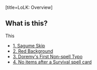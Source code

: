 [title=LoLK: Overview]

## What is this?

This
+ [1. Sagume Skip](#b=bugs/lolk_bugs/&p=1)
+ [2. Red Background](#b=bugs/lolk_bugs/&p=2)
+ [3. Doremy's First Non-spell Typo](#b=bugs/lolk_bugs/&p=3)
+ [4. No items after a Survival spell card](#b=bugs/lolk_bugs/&p=4)